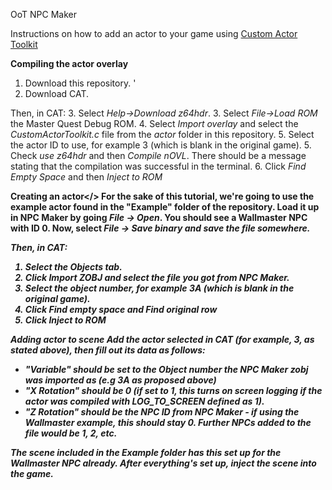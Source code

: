 OoT NPC Maker

Instructions on how to add an actor to your game using <a href="https://hylianmodding.com/?p=217">Custom Actor Toolkit</a>

<b>Compiling the actor overlay</b>
1. Download this repository. '
2. Download CAT.

Then, in CAT:
3. Select <i>Help->Download z64hdr</i>.
3. Select <i>File->Load ROM</i> the Master Quest Debug ROM.
4. Select <i>Import overlay</i> and select the <i>CustomActorToolkit.c</i> file from the <i>actor</i> folder in this repository.
5. Select the actor ID to use, for example 3 (which is blank in the original game).
5. Check <i>use z64hdr</i> and then <i>Compile nOVL</i>. There should be a message stating that the compilation was successful in the terminal.
6. Click <i>Find Empty Space</i> and then <i>Inject to ROM</i>

<b>Creating an actor</>
For the sake of this tutorial, we're going to use the example actor found in the "Example" folder of the repository.
Load it up in NPC Maker by going <i>File -> Open</i>.
You should see a Wallmaster NPC with ID 0.
Now, select <i>File -> Save binary<i> and save the file somewhere.

Then, in CAT:
1. Select the <i>Objects</i> tab.
2. Click <i>Import ZOBJ</i> and select the file you got from NPC Maker.
3. Select the object number, for example 3A (which is blank in the original game).
4. Click <i>Find empty space</i> and <i>Find original row</i>
5. Click <i>Inject to ROM</i>

<b>Adding actor to scene</b>
Add the actor selected in CAT (for example, 3, as stated above), then fill out its data as follows:
- "Variable" should be set to the Object number the NPC Maker zobj was imported as (e.g 3A as proposed above)
- "X Rotation" should be 0 (if set to 1, this turns on screen logging if the actor was compiled with LOG_TO_SCREEN defined as 1).
- "Z Rotation" should be the NPC ID from NPC Maker - if using the Wallmaster example, this should stay 0. Further NPCs added to the file would be 1, 2, etc.

The scene included in the Example folder has this set up for the Wallmaster NPC already.
After everything's set up, inject the scene into the game.
